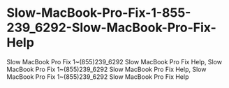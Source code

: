 Slow-MacBook-Pro-Fix-1-855-239_6292-Slow-MacBook-Pro-Fix-Help
=============================================================

Slow MacBook Pro Fix 1~(855)239_6292 Slow MacBook Pro Fix Help, Slow MacBook Pro Fix 1~(855)239_6292 Slow MacBook Pro Fix Help, Slow MacBook Pro Fix 1~(855)239_6292 Slow MacBook Pro Fix Help
